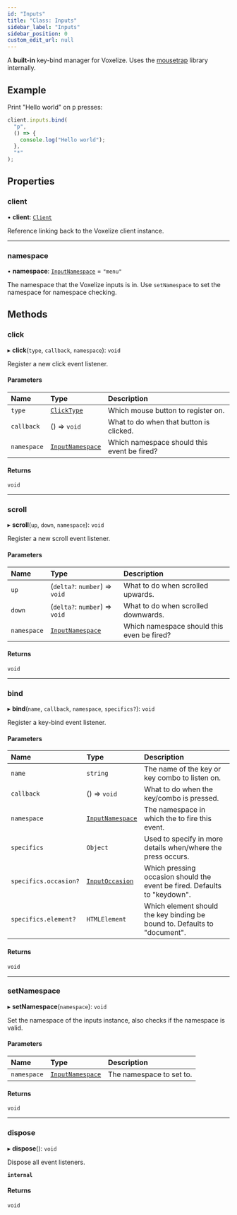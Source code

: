 ```yaml
---
id: "Inputs"
title: "Class: Inputs"
sidebar_label: "Inputs"
sidebar_position: 0
custom_edit_url: null
---
```


A **built-in** key-bind manager for Voxelize. Uses the [mousetrap](https://github.com/ccampbell/mousetrap)
library internally.

## Example
Print "Hello world" on <kbd>p</kbd> presses:
```typescript
client.inputs.bind(
  "p",
  () => {
    console.log("Hello world");
  },
  "*"
);
```

## Properties

### client

• **client**: [`Client`](Client.md)

Reference linking back to the Voxelize client instance.

___

### namespace

• **namespace**: [`InputNamespace`](../modules.md#inputnamespace-26) = `"menu"`

The namespace that the Voxelize inputs is in. Use `setNamespace` to
set the namespace for namespace checking.

## Methods

### click

▸ **click**(`type`, `callback`, `namespace`): `void`

Register a new click event listener.

#### Parameters

| Name | Type | Description |
| :------ | :------ | :------ |
| `type` | [`ClickType`](../modules.md#clicktype-26) | Which mouse button to register on. |
| `callback` | () => `void` | What to do when that button is clicked. |
| `namespace` | [`InputNamespace`](../modules.md#inputnamespace-26) | Which namespace should this event be fired? |

#### Returns

`void`

___

### scroll

▸ **scroll**(`up`, `down`, `namespace`): `void`

Register a new scroll event listener.

#### Parameters

| Name | Type | Description |
| :------ | :------ | :------ |
| `up` | (`delta?`: `number`) => `void` | What to do when scrolled upwards. |
| `down` | (`delta?`: `number`) => `void` | What to do when scrolled downwards. |
| `namespace` | [`InputNamespace`](../modules.md#inputnamespace-26) | Which namespace should this even be fired? |

#### Returns

`void`

___

### bind

▸ **bind**(`name`, `callback`, `namespace`, `specifics?`): `void`

Register a key-bind event listener.

#### Parameters

| Name | Type | Description |
| :------ | :------ | :------ |
| `name` | `string` | The name of the key or key combo to listen on. |
| `callback` | () => `void` | What to do when the key/combo is pressed. |
| `namespace` | [`InputNamespace`](../modules.md#inputnamespace-26) | The namespace in which the to fire this event. |
| `specifics` | `Object` | Used to specify in more details when/where the press occurs. |
| `specifics.occasion?` | [`InputOccasion`](../modules.md#inputoccasion-26) | Which pressing occasion should the event be fired. Defaults to "keydown". |
| `specifics.element?` | `HTMLElement` | Which element should the key binding be bound to. Defaults to "document". |

#### Returns

`void`

___

### setNamespace

▸ **setNamespace**(`namespace`): `void`

Set the namespace of the inputs instance, also checks if the namespace is valid.

#### Parameters

| Name | Type | Description |
| :------ | :------ | :------ |
| `namespace` | [`InputNamespace`](../modules.md#inputnamespace-26) | The namespace to set to. |

#### Returns

`void`

___

### dispose

▸ **dispose**(): `void`

Dispose all event listeners.

**`internal`**

#### Returns

`void`
